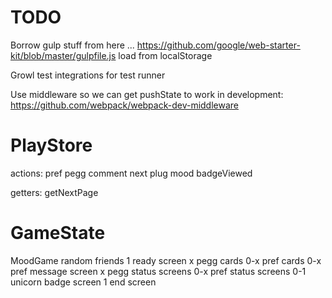 # TODO


Borrow gulp stuff from here ...
https://github.com/google/web-starter-kit/blob/master/gulpfile.js
load from localStorage


Growl test integrations for test runner


Use middleware so we can get pushState to work in development:
https://github.com/webpack/webpack-dev-middleware



# PlayStore

actions:
pref
pegg
comment
next
plug
mood
badgeViewed

getters:
getNextPage



# GameState

MoodGame
    random friends
    1 ready screen
    x pegg cards
    0-x pref cards
    0-x pref message screen
    x pegg status screens
    0-x pref status screens
    0-1 unicorn badge screen
    1 end screen
